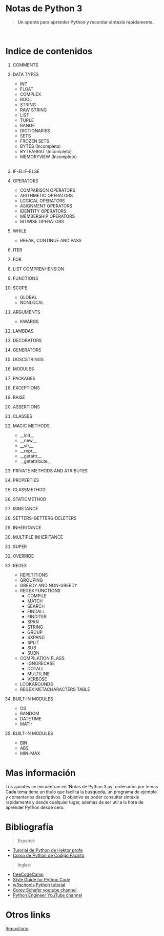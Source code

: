 # Notas de Python 3
> **Un apunte para aprender Python y recordar sintaxis rapidamente.**

&nbsp;
# Indice de contenidos
1. COMMENTS
1. DATA TYPES
   
   * INT
   * FLOAT
   * COMPLEX
   * BOOL
   * STRING
   * RAW STRING
   * LIST
   * TUPLE
   * RANGE
   * DICTIONARIES
   *  SETS
   *  FROZEN SETS
   *  BYTES (Incompleto)
   *  BYTEARRAT (Incompleto)
   *  MEMORYVIEW (Incompleto)  
&nbsp;
1. IF-ELIF-ELSE
2. OPERATORS

   * COMPARISON OPERATORS
   * ARITHMETIC OPERATORS
   * LOGICAL OPERATORS
   * ASIGNMENT OPERATORS
   * IDENTITY OPERATORS
   * MEMBERSHIP OPERATORS
   * BITWISE OPERATORS
&nbsp;
1. WHILE
   * BREAK, CONTINUE AND PASS
&nbsp;
2. ITER
3. FOR
4. LIST COMPRENHENSION
5. FUNCTIONS
6. SCOPE
   * GLOBAL
   * NONLOCAL
&nbsp;
1. ARGUMENTS
   * KWARGS 
&nbsp;
1. LAMBDAS
2. DECORATORS
3. GENERATORS
4. DOSCSTRINGS
5. MODULES
6. PACKAGES
7. EXCEPTIONS
8. RAISE
9. ASSERTIONS
10. CLASSES
11. MAGIC METHODS
    * \_\_init\_\_
    * \_\_new\_\_
    * \_\_str\_\_
    * \_\_repr\_\_
    * \_\_getattr\_\_
    * \_\_getattribute\_\_
1. PRIVATE METHODS AND ATRIBUTES
2. PROPERTIES
3. CLASSMETHOD
4. STATICMETHOD
5. ISINSTANCE
6. SETTERS-GETTERS-DELETERS
7. INHERITANCE
8. MULTIPLE INHERITANCE
9. SUPER
10. OVERRIDE
11. REGEX
    * REPETITIONS
    * GROUPING
    * GREEDY AND NON-GREEDY
    * REGEX FUNCTIONS
       * COMPILE
       * MATCH
       * SEARCH
       * FINDALL
       * FINDITER
       * SPAN
       * STRING
       * GROUP
       * SXPAND
       * SPLIT
       * SUB
       * SUBN
    * COMPILATION FLAGS
       * IGNORECASE
       * DOTALL
       * MULTILINE
       * VERBOSE
    * LOOKAROUNDS
    * REGEX METACHARACTERS TABLE
1. BUILT-IN MODULES
    * OS
    * RANDOM
    * DATETIME
    * MATH
1. BUILT-IN MODULES
    * BIN
    * ABS
    * MIN-MAX
  
# Mas información
Los apuntes se encuentran en 'Notas de Python 3.py' ordenados por temas.
Cada tema tiene un titulo que facilita la busqueda, un programa de ejemplo y comentarios descriptivos. El objetivo es poder consultar sintaxis rapidamente y desde cualquier lugar, ademas de ser util a la hora de aprender Python desde cero.

# Bibliografía
> Español:
* [Turorial de Python de Hektor profe](https://docs.hektorprofe.net/python/)
* [Curso de Python de Codigo Facilito](https://www.youtube.com/playlist?list=PLpOqH6AE0tNiK7QN6AJo_3nVGQPc8nLdM)
&nbsp;
> Ingles:
* [freeCodeCamp](https://www.freecodecamp.org/learn)
* [Style Guide for Python Code](https://legacy.python.org/dev/peps/pep-0008/)
* [w3schools Python tutorial](https://www.w3schools.com/python/default.asp)
* [Corey Schafer youtube channel](https://www.youtube.com/user/schafer5)
* [Python Engineer YouTube channel](https://www.youtube.com/c/PythonEngineer/videos)
# Otros links

[Repositorio](https://github.com/valentinoamato/Notas-de-Python-3)

  
          